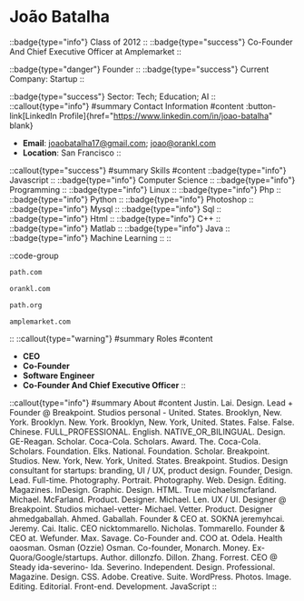 # João Batalha
::badge{type="info"}
Class of 2012
::
::badge{type="success"}
Co-Founder And Chief Executive Officer at Amplemarket
::

::badge{type="danger"}
Founder
::
::badge{type="success"}
Current Company: Startup
::

::badge{type="success"}
Sector: Tech; Education; AI
::
::callout{type="info"}
#summary
Contact Information
#content
:button-link[LinkedIn Profile]{href="https://www.linkedin.com/in/joao-batalha" blank}
- **Email**: joaobatalha17@gmail.com; joao@orankl.com
- **Location**: San Francisco
::

::callout{type="success"}
#summary
Skills
#content
::badge{type="info"}
Javascript
::
::badge{type="info"}
Computer Science
::
::badge{type="info"}
Programming
::
::badge{type="info"}
Linux
::
::badge{type="info"}
Php
::
::badge{type="info"}
Python
::
::badge{type="info"}
Photoshop
::
::badge{type="info"}
Mysql
::
::badge{type="info"}
Sql
::
::badge{type="info"}
Html
::
::badge{type="info"}
C++
::
::badge{type="info"}
Matlab
::
::badge{type="info"}
Java
::
::badge{type="info"}
Machine Learning
::
::

::code-group
```bash [Path]
path.com
```
```bash [Orankl]
orankl.com
```
```bash [PATH]
path.org
```
```bash [Amplemarket]
amplemarket.com
```
::
::callout{type="warning"}
#summary
Roles
#content
- **CEO**
- **Co-Founder**
- **Software Engineer**
- **Co-Founder And Chief Executive Officer**
::

::callout{type="info"}
#summary
About
#content
Justin. Lai. Design. Lead + Founder @ Breakpoint. Studios personal - United. States. Brooklyn, New. York. Brooklyn. New. York. Brooklyn, New. York, United. States. False. False. Chinese. FULL_PROFESSIONAL. English. NATIVE_OR_BILINGUAL. Design. GE-Reagan. Scholar. Coca-Cola. Scholars. Award. The. Coca-Cola. Scholars. Foundation. Elks. National. Foundation. Scholar. Breakpoint. Studios. New. York, New. York, United. States. Breakpoint. Studios. Design consultant for startups: branding, UI / UX, product design. Founder, Design. Lead. Full-time. Photography. Portrait. Photography. Web. Design. Editing. Magazines. InDesign. Graphic. Design. HTML. True michaelsmcfarland. Michael. McFarland. Product. Designer. Michael. Len. UX / UI. Designer @ Breakpoint. Studios michael-vetter- Michael. Vetter. Product. Designer ahmedgaballah. Ahmed. Gaballah. Founder & CEO at. SOKNA jeremyhcai. Jeremy. Cai. Italic. CEO nicktommarello. Nicholas. Tommarello. Founder & CEO at. Wefunder. Max. Savage. Co-Founder and. COO at. Odela. Health oaosman. Osman (Ozzie) Osman. Co-founder, Monarch. Money. Ex-Quora/Google/startups. Author. dillonzfo. Dillon. Zhang. Forrest. CEO @ Steady ida-severino- Ida. Severino. Independent. Design. Professional. Magazine. Design. CSS. Adobe. Creative. Suite. WordPress. Photos. Image. Editing. Editorial. Front-end. Development. JavaScript
::
